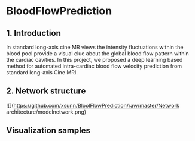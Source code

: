 # BloodFlowPrediction
## 1. Introduction
In standard long-axis cine MR views the intensity fluctuations within the blood pool provide a visual clue about the global blood flow pattern within the cardiac cavities.      In this project, we proposed a deep learning based method for automated intra-cardiac blood flow velocity prediction from standard long-axis Cine MRI.
## 2. Network structure
![](https://github.com/xsunn/BloolFlowPrediction/raw/master/Network architecture/modelnetwork.png) 
## Visualization samples
